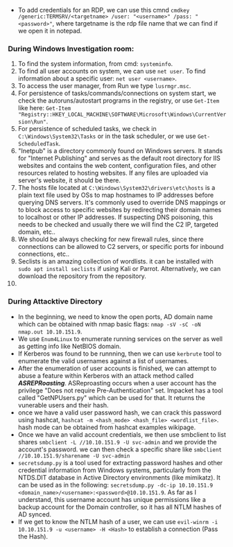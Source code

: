 - To add credentials for an RDP, we can use this cmnd `cmdkey /generic:TERMSRV/<targetname> /user: "<username>" /pass: "<password>"`, where targetname is the rdp file name that we can find if we open it in notepad.
### During Windows Investigation room:
1. To find the system information, from cmd: `systeminfo`.
2. To find all user accounts on system, we can use `net user`. To find information about a specific user: `net user <username>`.
3. To access the user manager, from Run we type `lusrmgr.msc`.
4. For persistence of tasks/commands/connections on system start, we check the autoruns/autostart programs in the registry, or use `Get-Item` like here: `Get-Item "Registry::HKEY_LOCAL_MACHINE\SOFTWARE\Microsoft\Windows\CurrentVersion\Run"`.
5. For persistence of scheduled tasks, we check in `C:\Windows\System32\Tasks` or in the task scheduler, or we use `Get-ScheduledTask`.
6. "Inetpub" is a directory commonly found on Windows servers. It stands for "Internet Publishing" and serves as the default root directory for IIS websites and contains the web content, configuration files, and other resources related to hosting websites. If any files are uploaded via server's website, it should be there.
7. The hosts file located at `C:\Windows\System32\drivers\etc\hosts` is a plain text file used by OSs to map hostnames to IP addresses before querying DNS servers. It's commonly used to override DNS mappings or to block access to specific websites by redirecting their domain names to localhost or other IP addresses. If suspecting DNS poisoning, this needs to be checked and usually there we will find the C2 IP, targeted domain, etc..
8. We should be always checking for new firewall rules, since there connections can be allowed to C2 servers, or specific ports for inbound connections, etc..
9. Seclists is an amazing collection of wordlists. it can be installed with `sudo apt install seclists` if using Kali or Parrot. Alternatively, we can download the repository from the repository.
10. 
### During Attacktive Directory
- In the beginning, we need to know the open ports, AD domain name which can be obtained with nmap basic flags: `nmap -sV -sC -oN nmap.out 10.10.151.9`.
- We use `Enum4Linux` to enumerate running services on the server as well as getting info like NetBIOS domain.
- If Kerberos was found to be runnning, then we can use `kerbrute` tool to enumerate the valid usernames against a list of usernames.
- After the enumeration of user accounts is finished, we can attempt to abuse a feature within Kerberos with an attack method called ***ASREPRoasting***. ASReproasting occurs when a user account has the privilege "Does not require Pre-Authentication" set. Impacket has a tool called "GetNPUsers.py" which can be used for that. It returns the vunerable users and their hash.
- once we have a valid user password hash, we can crack this password using hashcat, `hashcat -m <hash_mode> <hash_file> <wordlist_file>`. hash mode can be obtained from hashcat examples wikipage.
- Once we have an valid account credentials, we then use smbclient to list shares `smbclient -L //10.10.151.9 -U svc-admin` and we provide the account's password. we can then check a specific share like `smbclient //10.10.151.9/sharename -U svc-admin`
- `secretsdump.py` is a tool used for extracting password hashes and other credential information from Windows systems, particularly from the NTDS.DIT database in Active Directory environments (like mimikatz). It can be used as in the following: `secretsdump.py -dc-ip 10.10.151.9 <domain_name>/<username>:<password>@10.10.151.9`. As far as I understand, this username account has unique permissions like a backup account for the Domain controller, so it has all NTLM hashes of AD synced.
- If we get to know the NTLM hash of a user, we can use `evil-winrm -i 10.10.151.9 -u <username> -H <Hash>` to establish a connection (Pass the Hash).
